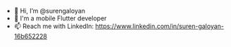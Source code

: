 - 👋 Hi, I’m @surengaloyan
- 👀 I'm a mobile Flutter developer
- 📫 Reach me with LinkedIn: https://www.linkedin.com/in/suren-galoyan-16b652228

<!---
surengaloyan/surengaloyan is a ✨ special ✨ repository because its `README.md` (this file) appears on your GitHub profile.
You can click the Preview link to take a look at your changes.
--->
